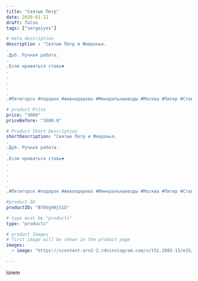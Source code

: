 ```yaml
---
title: "Святые Петр"
date: 2020-01-12
draft: false
tags: ["sergeiyes"]

# meta description
description : "Святые Петр и Февронья.
.
.Дуб. Ручная работа.
.
.Если нравиться ставь❤
.
.
.
.
.
.#Пятигорск #подарок #живоедерево #Минеральныеводы #Москва #Питер #Ставрополь "

# product Price
price: "3000"
priceBefore: "3600.0"

# Product Short Description
shortDescription: "Святые Петр и Февронья.
.
.Дуб. Ручная работа.
.
.Если нравиться ставь❤
.
.
.
.
.
.#Пятигорск #подарок #живоедерево #Минеральныеводы #Москва #Питер #Ставрополь #Сочи #Симферополь #Севастополь #УФО #Анапа #Краснодар #Екатеринбург #Челябинск #Ессентуки #Железноводск #Кисловодск #Ростовнадону #gruppazahvata #крым #sergeystar  #Волгоград"

#product ID
productID: "B7OVg6Hj51b"

# type must be "products"
type: "products"

# product Images
# first image will be shown in the product page
images:
  - image: "https://scontent-arn2-2.cdninstagram.com/v/t51.2885-15/e35/81110859_237274240589357_3836113506853507516_n.jpg?tp=1&_nc_ht=scontent-arn2-2.cdninstagram.com&_nc_cat=105&_nc_ohc=XZs5Pkdp6LEAX-zIDKD&ccb=7-4&oh=13661a86ee7e78e0c38067fb4fe0ef21&oe=60843681&_nc_sid=86f79a&ig_cache_key=MjIxOTgwNjI4Njc0NDEwMDE4Nw%3D%3D.2-ccb7-4"

---
```

lorem
